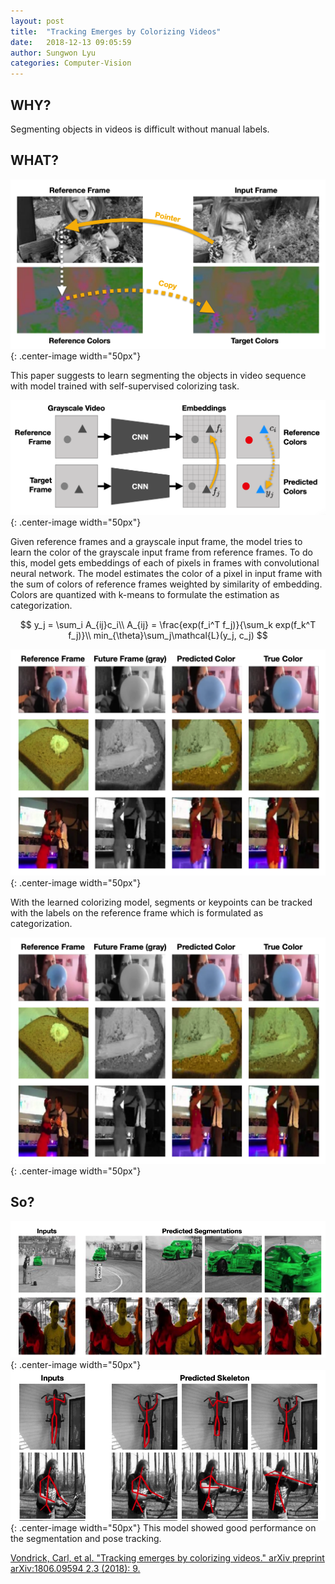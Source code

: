 ```yaml
---
layout: post
title:  "Tracking Emerges by Colorizing Videos"
date:   2018-12-13 09:05:59
author: Sungwon Lyu
categories: Computer-Vision
---
```


## WHY? 
Segmenting objects in videos is difficult without manual labels.

## WHAT?

![image](/assets/images/tecv1.png){: .center-image width="50px"}

This paper suggests to learn segmenting the objects in video sequence with model trained with self-supervised colorizing task. 

![image](/assets/images/tecv2.png){: .center-image width="50px"}

Given reference frames and a grayscale input frame, the model tries to learn the color of the grayscale input frame from reference frames. To do this, model gets embeddings of each of pixels in frames with convolutional neural network. The model estimates the color of a pixel in input frame with the sum of colors of reference frames weighted by similarity of embedding. Colors are quantized with k-means to formulate the estimation as categorization. 

$$
y_j = \sum_i A_{ij}c_i\\
A_{ij} = \frac{exp(f_i^T f_j)}{\sum_k exp(f_k^T f_j)}\\
min_{\theta}\sum_j\mathcal{L}(y_j, c_j)
$$

![image](/assets/images/tecv3.png){: .center-image width="50px"}

With the learned colorizing model, segments or keypoints can be tracked with the labels on the reference frame which is formulated as categorization. 

![image](/assets/images/tecv3.png){: .center-image width="50px"}


## So?
![image](/assets/images/tecv4.png){: .center-image width="50px"}
![image](/assets/images/tecv5.png){: .center-image width="50px"}
This model showed good performance on the segmentation and pose tracking. 

[Vondrick, Carl, et al. "Tracking emerges by colorizing videos." arXiv preprint arXiv:1806.09594 2.3 (2018): 9.](http://openaccess.thecvf.com/content_ECCV_2018/papers/Carl_Vondrick_Self-supervised_Tracking_by_ECCV_2018_paper.pdf)